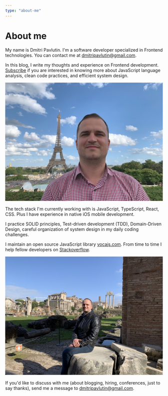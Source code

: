 ```yaml
---
type: "about-me"
---
```


# About me

My name is Dmitri Pavlutin. I'm a software developer specialized in Frontend technologies. You can contact me at [dmitripavlutin@gmail.com](mailto:dmitripavlutin@gmail.com).  

In this blog, I write my thoughts and experience on Frontend development. [Subscribe](/newsletter/) if you are interested in knowing more about JavaScript language analysis, clean code practices, and efficient system design.  

![Dmitri Pavlutin Tour Eiffel](./images/dmitri-pavlutin-tour-eiffel.jpg)

The tech stack I'm currently working with is JavaScript, TypeScript, React, CSS. Plus I have experience in native iOS mobile development.   

I practice SOLID principles, Test-driven development (TDD), Domain-Driven Design, careful organization of system design in my daily coding challenges. 

I maintain an open source JavaScript library [vocajs.com](https://vocajs.com). From time to time I help fellow developers on [Stackoverflow](http://stackoverflow.com/users/1894471/dmitri-pavlutin).  

![Dmitri Pavlutin in Rome](./images/dmitri-pavlutin-rome.jpg)

If you'd like to discuss with me (about blogging, hiring, conferences, just to say thanks), send me a message to [dmitripavlutin@gmail.com](mailto:dmitripavlutin@gmail.com).  